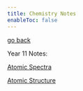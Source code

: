 ```yaml
---
title: Chemistry Notes
enableToc: false
---
```


[go back](_index.md)

Year 11 Notes:

[Atomic Spectra](Chemistry/AtomicSpectra.md)

[Atomic Structure](Chemistry/AtomicStructure.md)
